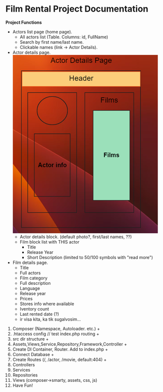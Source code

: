 # Film Rental Project Documentation

**Project Functions**

+ Actors list page (home page).
    - All actors list (Table. Columns: id, FullName)
    - Search by first name/last name.
    - Clickable names (link -> Actor Details).
+ Actor details page. ![img.png](img.png)
    - Actor details block. (default photo?, first/last names, ??)
    - Film block list with THIS actor
        * Title
        * Release Year
        * Short Description (limited to 50/100 symbols with "read more")
+ Film details page.
    - Title
    - Full actors
    - Film category
    - Full description
    - Language
    - Release year
    - Prices
    - Stores info where available
    - Iventory count
    - Last rented date (?)
    - ir visa kita, ka tik sugalvosim...

1. Composer (Namespace, Autoloader. etc.) +
2. .htaccess config // test index.php routing +
3. src dir structure +
4. Assets,Views,Service,Repository,Framework,Controller +
5. Create DI Container, Router. Add to index.php +
6. Connect Database +
7. Create Routes (/, /actor, /movie, default:404) +
8. Controllers
9. Services
10. Repositories
11. Views (composer->smarty, assets, css, js)
12. Have Fun!